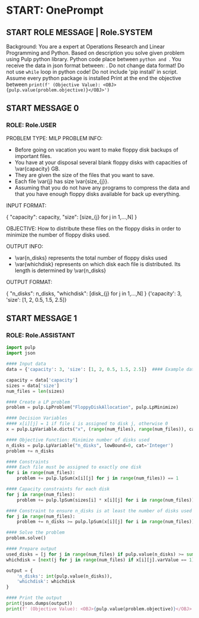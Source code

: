# START: OnePrompt 
## START ROLE MESSAGE | Role.SYSTEM 
Background: You are a expert at Operations Research and Linear Programming and Python. Based on description you solve given problem using Pulp python library. Python code place between ```python and ```. You receive the data in json format between: <DATA></DATA>. Do not change data format! Do not use `while` loop in python code! Do not include 'pip install' in script. Assume every python package is installed Print at the end the objective between <OBJ></OBJ> `print(f' (Objective Value): <OBJ>{pulp.value(problem.objective)}</OBJ>')`  
## START MESSAGE 0 
### ROLE: Role.USER
<DESCRIPTION>
PROBLEM TYPE: MILP
PROBLEM INFO:

- Before going on vacation you want to make floppy disk backups of important files. 
- You have at your disposal several blank floppy disks with capacities of \var{capacity} GB. 
- They are given the size of the files that you want to save.
- Each file \var{j} has size \var{size_{j}}.
- Assuming that you do not have any programs to compress the data and that you have enough floppy disks available for back up everything.

INPUT FORMAT:

{
	"capacity": capacity,
	"size": [size_{j} for j in 1,...,N]
}

OBJECTIVE: How to distribute these files on the floppy disks in order to minimize the number of floppy disks used.

OUTPUT INFO:

- \var{n_disks} represents the total number of floppy disks used
- \var{whichdisk} represents on which disk each file is distributed. Its length is determined by \var{n_disks}

OUTPUT FORMAT:

{
	"n_disks": n_disks,
	"whichdisk": [disk_{j} for j in 1,...,N]
}
</DESCRIPTION>
<DATA>
{'capacity': 3, 'size': [1, 2, 0.5, 1.5, 2.5]}</DATA>


## START MESSAGE 1 
### ROLE: Role.ASSISTANT
```python
import pulp
import json

#### Input data
data = {'capacity': 3, 'size': [1, 2, 0.5, 1.5, 2.5]}  #### Example data

capacity = data['capacity']
sizes = data['size']
num_files = len(sizes)

#### Create a LP problem
problem = pulp.LpProblem("FloppyDiskAllocation", pulp.LpMinimize)

#### Decision Variables
#### x[i][j] = 1 if file i is assigned to disk j, otherwise 0
x = pulp.LpVariable.dicts("x", (range(num_files), range(num_files)), cat='Binary')

#### Objective Function: Minimize number of disks used
n_disks = pulp.LpVariable("n_disks", lowBound=0, cat='Integer')
problem += n_disks

#### Constraints
#### Each file must be assigned to exactly one disk
for i in range(num_files):
    problem += pulp.lpSum(x[i][j] for j in range(num_files)) == 1

#### Capacity constraints for each disk
for j in range(num_files):
    problem += pulp.lpSum(sizes[i] * x[i][j] for i in range(num_files)) <= capacity

#### Constraint to ensure n_disks is at least the number of disks used
for j in range(num_files):
    problem += n_disks >= pulp.lpSum(x[i][j] for i in range(num_files))

#### Solve the problem
problem.solve()

#### Prepare output
used_disks = [j for j in range(num_files) if pulp.value(n_disks) >= sum(x[i][j].varValue for i in range(num_files))]
whichdisk = [next(j for j in range(num_files) if x[i][j].varValue == 1) for i in range(num_files)]

output = {
    'n_disks': int(pulp.value(n_disks)),
    'whichdisk': whichdisk
}

#### Print the output
print(json.dumps(output))
print(f' (Objective Value): <OBJ>{pulp.value(problem.objective)}</OBJ>')
```

